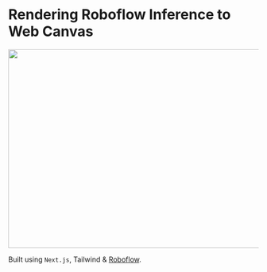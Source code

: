 # Rendering Roboflow Inference to Web Canvas

<p align="center" width="100%">
    <img src="object_detection.gif" width="640" height="400" />
</p>

Built using `Next.js`, Tailwind & [Roboflow](https://roboflow.com/).